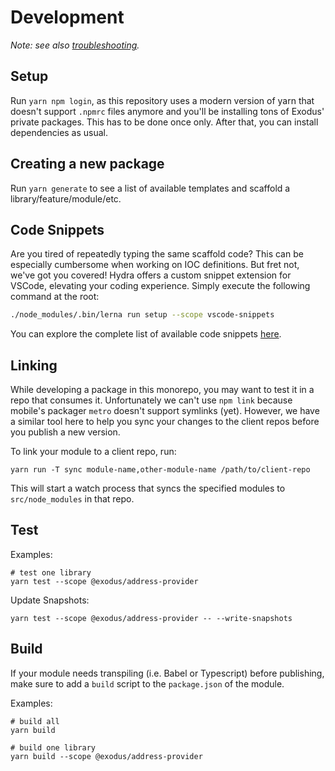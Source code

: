# Development

_Note: see also [troubleshooting](troubleshooting.md)._

## Setup

Run `yarn npm login`, as this repository uses a modern version of yarn that doesn't support `.npmrc` files anymore and you'll be installing tons of Exodus' private packages. This has to be done once only. After that, you can install dependencies as usual.

## Creating a new package

Run `yarn generate` to see a list of available templates and scaffold a library/feature/module/etc.

## Code Snippets

Are you tired of repeatedly typing the same scaffold code? This can be especially cumbersome when working on IOC definitions. But fret not, we've got you covered! Hydra offers a custom snippet extension for VSCode, elevating your coding experience. Simply execute the following command at the root:

```sh
./node_modules/.bin/lerna run setup --scope vscode-snippets
```

You can explore the complete list of available code snippets [here](https://github.com/ExodusOSS/hydra/blob/master/tools/packages/vscode-snippets/README.md).

## Linking

While developing a package in this monorepo, you may want to test it in a repo that consumes it. Unfortunately we can't use `npm link` because mobile's packager `metro` doesn't support symlinks (yet). However, we have a similar tool here to help you sync your changes to the client repos before you publish a new version.

To link your module to a client repo, run:

```
yarn run -T sync module-name,other-module-name /path/to/client-repo
```

This will start a watch process that syncs the specified modules to `src/node_modules` in that repo.

## Test

Examples:

```
# test one library
yarn test --scope @exodus/address-provider
```

Update Snapshots:

```
yarn test --scope @exodus/address-provider -- --write-snapshots
```

## Build

If your module needs transpiling (i.e. Babel or Typescript) before publishing, make sure to add
a `build` script to the `package.json` of the module.

Examples:

```
# build all
yarn build

# build one library
yarn build --scope @exodus/address-provider
```
